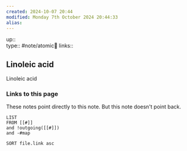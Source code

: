 ```yaml
---
created: 2024-10-07 20:44 
modified: Monday 7th October 2024 20:44:33
alias: 
---
```

up::  
type:: #note/atomic🌳 
links::
## Linoleic acid


Linoleic acid 
### Links to this page
These notes point directly to this note. But this note doesn't point back.
```dataview
LIST
FROM [[#]]
and !outgoing([[#]])
and -#map

SORT file.link asc
```




